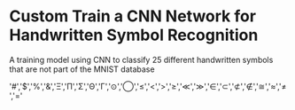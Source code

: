 # Custom Train a CNN Network for Handwritten Symbol Recognition
A training model using CNN to classify 25 different handwritten symbols that are not part of the MNIST database

'#','$','%','&','Ξ','Π','Σ','Θ','Γ','⊙','◯','≤','<','>','≥','≪','≫','∈','⊂','⊄','∉','≅','≈','≠','='
